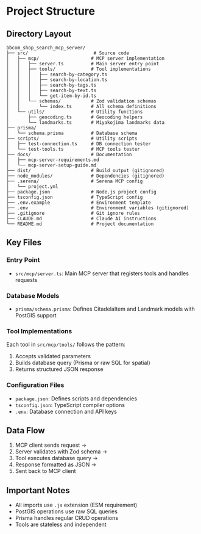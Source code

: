 # Project Structure

## Directory Layout
```
bbcom_shop_search_mcp_server/
├── src/                        # Source code
│   ├── mcp/                   # MCP server implementation
│   │   ├── server.ts          # Main server entry point
│   │   ├── tools/             # Tool implementations
│   │   │   ├── search-by-category.ts
│   │   │   ├── search-by-location.ts
│   │   │   ├── search-by-tags.ts
│   │   │   ├── search-by-text.ts
│   │   │   └── get-item-by-id.ts
│   │   └── schemas/           # Zod validation schemas
│   │       └── index.ts       # All schema definitions
│   └── utils/                 # Utility functions
│       ├── geocoding.ts       # Geocoding helpers
│       └── landmarks.ts       # Miyakojima landmarks data
├── prisma/
│   └── schema.prisma          # Database schema
├── scripts/                   # Utility scripts
│   ├── test-connection.ts     # DB connection tester
│   └── test-tools.ts          # MCP tools tester
├── docs/                      # Documentation
│   ├── mcp-server-requirements.md
│   └── mcp-server-setup-guide.md
├── dist/                      # Build output (gitignored)
├── node_modules/              # Dependencies (gitignored)
├── .serena/                   # Serena MCP config
│   └── project.yml
├── package.json               # Node.js project config
├── tsconfig.json              # TypeScript config
├── .env.example               # Environment template
├── .env                       # Environment variables (gitignored)
├── .gitignore                 # Git ignore rules
├── CLAUDE.md                  # Claude AI instructions
└── README.md                  # Project documentation
```

## Key Files

### Entry Point
- `src/mcp/server.ts`: Main MCP server that registers tools and handles requests

### Database Models
- `prisma/schema.prisma`: Defines CitadelaItem and Landmark models with PostGIS support

### Tool Implementations
Each tool in `src/mcp/tools/` follows the pattern:
1. Accepts validated parameters
2. Builds database query (Prisma or raw SQL for spatial)
3. Returns structured JSON response

### Configuration Files
- `package.json`: Defines scripts and dependencies
- `tsconfig.json`: TypeScript compiler options
- `.env`: Database connection and API keys

## Data Flow
1. MCP client sends request → 
2. Server validates with Zod schema → 
3. Tool executes database query → 
4. Response formatted as JSON → 
5. Sent back to MCP client

## Important Notes
- All imports use `.js` extension (ESM requirement)
- PostGIS operations use raw SQL queries
- Prisma handles regular CRUD operations
- Tools are stateless and independent